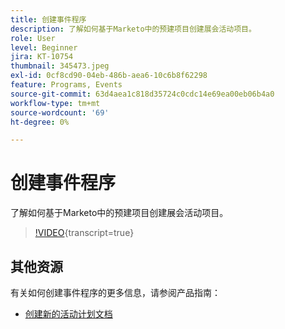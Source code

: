 ```yaml
---
title: 创建事件程序
description: 了解如何基于Marketo中的预建项目创建展会活动项目。
role: User
level: Beginner
jira: KT-10754
thumbnail: 345473.jpeg
exl-id: 0cf8cd90-04eb-486b-aea6-10c6b8f62298
feature: Programs, Events
source-git-commit: 63d4aea1c818d35724c0cdc14e69ea00eb06b4a0
workflow-type: tm+mt
source-wordcount: '69'
ht-degree: 0%

---
```


# 创建事件程序

了解如何基于Marketo中的预建项目创建展会活动项目。

>[!VIDEO](https://video.tv.adobe.com/v/345473/?quality=12&learn=on){transcript=true}

## 其他资源

有关如何创建事件程序的更多信息，请参阅产品指南：

* [创建新的活动计划文档](https://experienceleague.adobe.com/docs/marketo/using/product-docs/demand-generation/events/understanding-events/create-a-new-event-program.html?lang=en)
